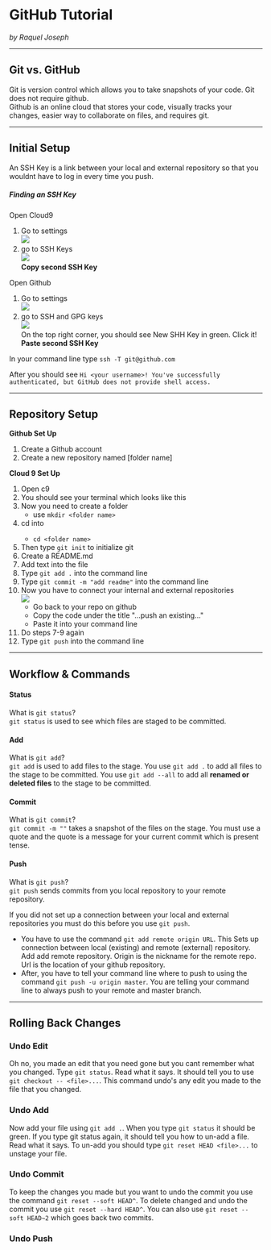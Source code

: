 # GitHub Tutorial

_by Raquel Joseph_

---
## Git vs. GitHub
Git is version control which allows you to take snapshots of your code. Git does not require github.  
Github is an online cloud that stores your code, visually tracks your changes, easier way to collaborate on files, and requires git.


---
## Initial Setup
An SSH Key is a link between your local and external repository so that you wouldnt have to log in every time you push.

##### Finding an SSH Key
Open Cloud9
1. Go to settings  
![](c9-settings.png)
2. go to SSH Keys  
![](finding-shh-keys.png)  
**Copy second SSH Key**

Open Github  
1. Go to settings  
![](open-github.png)  
2. go to SSH and GPG keys  
![](profile-settings.png)  
On the top right corner, you should see New SHH Key in green. Click it!
**Paste second SSH Key**

In your command line type `ssh -T git@github.com`  

After you should see
`Hi <your username>! You've successfully authenticated, but GitHub does not provide shell access.`

---
## Repository Setup
**Github Set Up**
1. Create a Github account
2. Create a new repository named [folder name]

**Cloud 9 Set Up**
1. Open c9
2. You should see your terminal which looks like this
3. Now you need to create a folder  
    * use `mkdir <folder name>`
4. cd into <folder name>
    * `cd <folder name>`
5. Then type `git init` to initialize git
6. Create a README.md
7. Add text into the file
8. Type `git add .` into the command line
9. Type `git commit -m "add readme"` into the command line  
10. Now you have to connect your internal and external repositories  
    ![](github-repo.png)
    * Go back to your repo on github
    * Copy the code under the title "...push an existing..."
    * Paste it into your command line
11. Do steps 7-9 again
12. Type `git push` into the command line

---
## Workflow & Commands
#### Status
What is `git status`?  
`git status` is used to see which files are staged to be committed.

#### Add
What is `git add`?  
`git add` is used to add files to the stage. You use `git add .` to add all files to the stage to be committed. You use `git add --all` to add all **renamed or deleted files** to the stage to be committed.

#### Commit
What is `git commit`?  
`git commit -m ""` takes a snapshot of the files on the stage. You must use a quote and the quote is a message for your current commit which is present tense.

#### Push
What is `git push`?  
`git push` sends commits from you local repository to your remote repository.   

If you did not set up a connection between your local and external repositories you must do this before you use `git push`.  
* You have to use the command `git add remote origin URL`. This Sets up connection between local (existing) and remote (external) repository. Add add remote repository. Origin is the nickname for the remote repo. Url is the location of your github repository. 
* After, you have to tell your command line where to push to using the command `git push -u origin master`. You are telling your command line to always push to your remote and master branch.

---
## Rolling Back Changes
### Undo Edit
Oh no, you made an edit that you need gone but you cant remember what you changed. Type `git status`. Read what it says. It should tell you to use `git checkout -- <file>...`. This command undo's any edit you made to the file that you changed.
### Undo Add
Now add your file using `git add .`. When you type `git status` it should be green. If you type git status again, it should tell you how to un-add a file. Read what it says. To un-add you should type `git reset HEAD <file>...` to unstage your file.
### Undo Commit
To keep the changes you made but you want to undo the commit you use the command `git reset --soft HEAD^`. To delete changed and undo the commit you use `git reset --hard HEAD^`. You can also use `git reset --soft HEAD~2` which goes back two commits.  
### Undo Push
